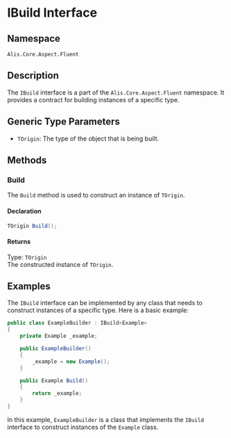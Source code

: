 # IBuild Interface

## Namespace

`Alis.Core.Aspect.Fluent`

## Description

The `IBuild` interface is a part of the `Alis.Core.Aspect.Fluent` namespace. It provides a contract for building
instances of a specific type.

## Generic Type Parameters

- `TOrigin`: The type of the object that is being built.

## Methods

### Build

The `Build` method is used to construct an instance of `TOrigin`.

#### Declaration

```csharp
TOrigin Build();
```

#### Returns

Type: `TOrigin`  
The constructed instance of `TOrigin`.

## Examples

The `IBuild` interface can be implemented by any class that needs to construct instances of a specific type. Here is a
basic example:

```csharp
public class ExampleBuilder : IBuild<Example>
{
    private Example _example;

    public ExampleBuilder()
    {
        _example = new Example();
    }

    public Example Build()
    {
        return _example;
    }
}
```

In this example, `ExampleBuilder` is a class that implements the `IBuild` interface to construct instances of
the `Example` class.

